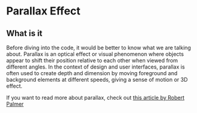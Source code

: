 # Parallax Effect

## What is it

Before diving into the code, it would be better to know what we are talking about.
Parallax is an optical effect or visual phenomenon where objects appear to shift their position relative to each other when viewed from different angles. 
In the context of design and user interfaces, parallax is often used to create depth and dimension by moving foreground and background elements at different speeds, 
giving a sense of motion or 3D effect.

If you want to read more about parallax, check out [this article by Robert Palmer](https://medium.com/@branded7/the-troublesome-misconception-of-parallax-in-web-design-2a55ad1459f7)
